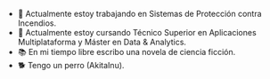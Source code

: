 
- 🔭 Actualmente estoy trabajando en Sistemas de Protección contra Incendios.
- 🌱 Actualmente estoy cursando Técnico Superior en Aplicaciones Multiplataforma y Máster en Data & Analytics.
- 📚 En mi tiempo libre escribo una novela de ciencia ficción.
- 🐕 Tengo un perro (AkitaInu).

